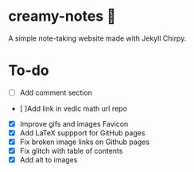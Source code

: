 # creamy-notes 🍦
A simple note-taking website made with Jekyll Chirpy.

# To-do
- [ ] Add comment section
- [ ]Add link in vedic math url repo

- [x] Improve gifs and images
 Favicon
- [x] Add LaTeX suppport for GitHub pages
- [x] Fix broken image links on Github pages
- [x] Fix glitch with table of contents
- [x] Add alt to images
